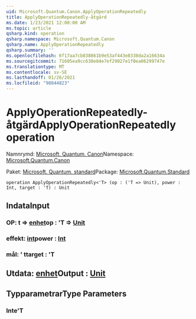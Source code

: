 ```yaml
---
uid: Microsoft.Quantum.Canon.ApplyOperationRepeatedly
title: ApplyOperationRepeatedly-åtgärd
ms.date: 1/23/2021 12:00:00 AM
ms.topic: article
qsharp.kind: operation
qsharp.namespace: Microsoft.Quantum.Canon
qsharp.name: ApplyOperationRepeatedly
qsharp.summary: ''
ms.openlocfilehash: 6f17aa7cb838861b9e53af443e8338da2a16634a
ms.sourcegitcommit: 71605ea9cc630e84e7ef29027e1f0ea06299747e
ms.translationtype: MT
ms.contentlocale: sv-SE
ms.lasthandoff: 01/26/2021
ms.locfileid: "98844823"
---
```

# <a name="applyoperationrepeatedly-operation"></a><span data-ttu-id="c619f-102">ApplyOperationRepeatedly-åtgärd</span><span class="sxs-lookup"><span data-stu-id="c619f-102">ApplyOperationRepeatedly operation</span></span>

<span data-ttu-id="c619f-103">Namnrymd: [Microsoft. Quantum. Canon](xref:Microsoft.Quantum.Canon)</span><span class="sxs-lookup"><span data-stu-id="c619f-103">Namespace: [Microsoft.Quantum.Canon](xref:Microsoft.Quantum.Canon)</span></span>

<span data-ttu-id="c619f-104">Paket: [Microsoft. Quantum. standard](https://nuget.org/packages/Microsoft.Quantum.Standard)</span><span class="sxs-lookup"><span data-stu-id="c619f-104">Package: [Microsoft.Quantum.Standard](https://nuget.org/packages/Microsoft.Quantum.Standard)</span></span>




```qsharp
operation ApplyOperationRepeatedly<'T> (op : ('T => Unit), power : Int, target : 'T) : Unit
```


## <a name="input"></a><span data-ttu-id="c619f-105">Indata</span><span class="sxs-lookup"><span data-stu-id="c619f-105">Input</span></span>

### <a name="op--t--unit"></a><span data-ttu-id="c619f-106">OP: t => [enhet](xref:microsoft.quantum.lang-ref.unit)</span><span class="sxs-lookup"><span data-stu-id="c619f-106">op : 'T => [Unit](xref:microsoft.quantum.lang-ref.unit)</span></span> 




### <a name="power--int"></a><span data-ttu-id="c619f-107">effekt: [int](xref:microsoft.quantum.lang-ref.int)</span><span class="sxs-lookup"><span data-stu-id="c619f-107">power : [Int](xref:microsoft.quantum.lang-ref.int)</span></span>




### <a name="target--t"></a><span data-ttu-id="c619f-108">mål: ' t</span><span class="sxs-lookup"><span data-stu-id="c619f-108">target : 'T</span></span>





## <a name="output--unit"></a><span data-ttu-id="c619f-109">Utdata: [enhet](xref:microsoft.quantum.lang-ref.unit)</span><span class="sxs-lookup"><span data-stu-id="c619f-109">Output : [Unit](xref:microsoft.quantum.lang-ref.unit)</span></span>



## <a name="type-parameters"></a><span data-ttu-id="c619f-110">Typparametrar</span><span class="sxs-lookup"><span data-stu-id="c619f-110">Type Parameters</span></span>

### <a name="t"></a><span data-ttu-id="c619f-111">Inte</span><span class="sxs-lookup"><span data-stu-id="c619f-111">'T</span></span>

